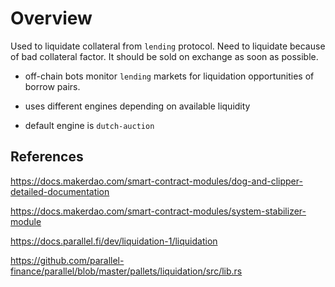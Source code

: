 # Overview

Used to liquidate collateral from `lending` protocol.  Need to liquidate because of bad collateral factor. It should be sold on exchange as soon as possible.

- off-chain bots monitor `lending` markets for liquidation opportunities of borrow pairs.

- uses different engines depending on available liquidity

- default engine is `dutch-auction`

## References

https://docs.makerdao.com/smart-contract-modules/dog-and-clipper-detailed-documentation

https://docs.makerdao.com/smart-contract-modules/system-stabilizer-module

https://docs.parallel.fi/dev/liquidation-1/liquidation

https://github.com/parallel-finance/parallel/blob/master/pallets/liquidation/src/lib.rs
